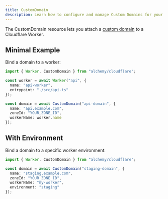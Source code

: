 ```yaml
---
title: CustomDomain
description: Learn how to configure and manage Custom Domains for your Cloudflare services (like Pages, Workers) using Alchemy.
---
```


The CustomDomain resource lets you attach a [custom domain](https://developers.cloudflare.com/workers/configuration/routing/custom-domains/) to a Cloudflare Worker.

## Minimal Example

Bind a domain to a worker:

```ts
import { Worker, CustomDomain } from "alchemy/cloudflare";

const worker = await Worker("api", {
  name: "api-worker",
  entrypoint: "./src/api.ts"
});

const domain = await CustomDomain("api-domain", {
  name: "api.example.com", 
  zoneId: "YOUR_ZONE_ID",
  workerName: worker.name
});
```

## With Environment

Bind a domain to a specific worker environment:

```ts
import { Worker, CustomDomain } from "alchemy/cloudflare";

const domain = await CustomDomain("staging-domain", {
  name: "staging.example.com",
  zoneId: "YOUR_ZONE_ID", 
  workerName: "my-worker",
  environment: "staging"
});
```